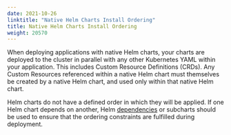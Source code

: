```yaml
---
date: 2021-10-26
linktitle: "Native Helm Charts Install Ordering"
title: Native Helm Charts Install Ordering
weight: 20570
---
```


When deploying applications with native Helm charts, your charts are deployed to the cluster in parallel with any other Kubernetes YAML within your application.
This includes Custom Resource Definitions (CRDs).
Any Custom Resources referenced within a native Helm chart must themselves be created by a native Helm chart, and used only within that native Helm chart.

Helm charts do not have a defined order in which they will be applied.
If one Helm chart depends on another, Helm [dependencies](https://helm.sh/docs/topics/charts/#chart-dependencies) or subcharts should be used to ensure that the ordering constraints are fulfilled during deployment.
